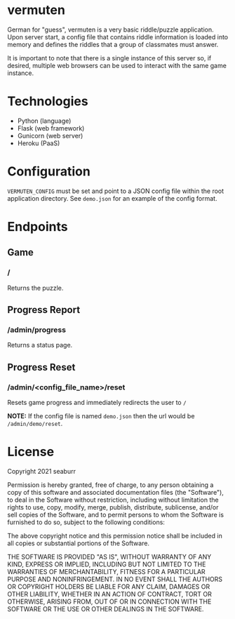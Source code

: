 # vermuten
German for "guess", vermuten is a very basic riddle/puzzle application. Upon server start, a config file that contains riddle information is loaded into memory and defines the riddles that a group of classmates must answer.

It is important to note that there is a single instance of this server so, if desired, multiple web browsers can be used to interact with the same game instance.

# Technologies
* Python (language)
* Flask (web framework)
* Gunicorn (web server)
* Heroku (PaaS)

# Configuration
`VERMUTEN_CONFIG` must be set and point to a JSON config file within the root application directory. See `demo.json` for an example of the config format.

# Endpoints
## Game
### /
Returns the puzzle.

## Progress Report
### /admin/progress
Returns a status page.

## Progress Reset
### /admin/<config_file_name>/reset
Resets game progress and immediately redirects the user to `/`

**NOTE:** If the config file is named `demo.json` then the url would be `/admin/demo/reset`.

# License
Copyright 2021 seaburr

Permission is hereby granted, free of charge, to any person obtaining a copy of this software and associated documentation files (the "Software"), to deal in the Software without restriction, including without limitation the rights to use, copy, modify, merge, publish, distribute, sublicense, and/or sell copies of the Software, and to permit persons to whom the Software is furnished to do so, subject to the following conditions:

The above copyright notice and this permission notice shall be included in all copies or substantial portions of the Software.

THE SOFTWARE IS PROVIDED "AS IS", WITHOUT WARRANTY OF ANY KIND, EXPRESS OR IMPLIED, INCLUDING BUT NOT LIMITED TO THE WARRANTIES OF MERCHANTABILITY, FITNESS FOR A PARTICULAR PURPOSE AND NONINFRINGEMENT. IN NO EVENT SHALL THE AUTHORS OR COPYRIGHT HOLDERS BE LIABLE FOR ANY CLAIM, DAMAGES OR OTHER LIABILITY, WHETHER IN AN ACTION OF CONTRACT, TORT OR OTHERWISE, ARISING FROM, OUT OF OR IN CONNECTION WITH THE SOFTWARE OR THE USE OR OTHER DEALINGS IN THE SOFTWARE.